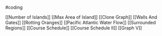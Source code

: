 #coding 

[[Number of Islands]]
[[Max Area of Island]]
[[Clone Graph]]
[[Walls And Gates]]
[[Rotting Oranges]]
[[Pacific Atlantic Water Flow]]
[[Surrounded Regions]]
[[Course Schedule]]
[[Course Schedule II]]
[[Graph V]]